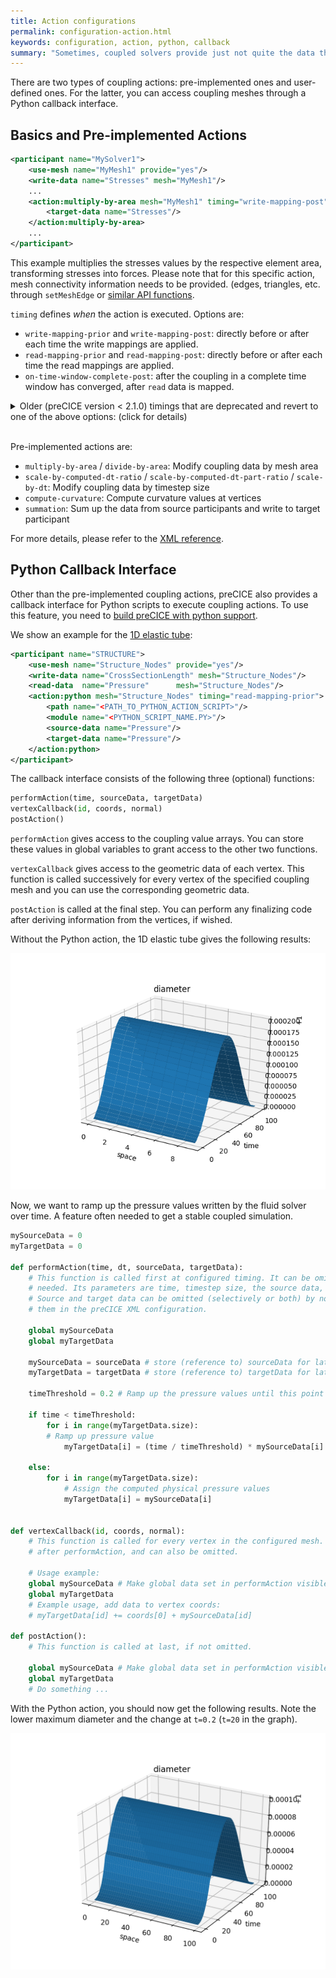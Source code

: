 ```yaml
---
title: Action configurations
permalink: configuration-action.html
keywords: configuration, action, python, callback
summary: "Sometimes, coupled solvers provide just not quite the data that you need to couple. For instance, a fluid solver provides stresses at the coupling boundary, whereas a solid solver requires forces. In this case, you can use so-called coupling actions to modify coupling data at runtime. These coupling actions are essentially a set of functionalities that have access to coupling meshes and the corresponding data values. On this page, we explain how you can use them."
---
```


There are two types of coupling actions: pre-implemented ones and user-defined ones. For the latter, you can access coupling meshes through a Python callback interface.


## Basics and Pre-implemented Actions

```xml
<participant name="MySolver1"> 
    <use-mesh name="MyMesh1" provide="yes"/> 
    <write-data name="Stresses" mesh="MyMesh1"/> 
    ...
    <action:multiply-by-area mesh="MyMesh1" timing="write-mapping-post">
        <target-data name="Stresses"/>
    </action:multiply-by-area>
    ...
</participant>
```

This example multiplies the stresses values by the respective element area, transforming stresses into forces. Please note that for this specific action, mesh connectivity information needs to be provided. (edges, triangles, etc. through `setMeshEdge` or [similar API functions](couple-your-code-defining-mesh-connectivity.html).

`timing` defines _when_ the action is executed. Options are:
- `write-mapping-prior` and `write-mapping-post`: directly before or after each time the write mappings are applied.
- `read-mapping-prior` and `read-mapping-post`: directly before or after each time the read mappings are applied.
- `on-time-window-complete-post`: after the coupling in a complete time window has converged, after `read` data is mapped.

<details markdown="1"><summary>Older (preCICE version < 2.1.0) timings that are deprecated and revert to one of the above options: (click for details)</summary>
* `regular-prior`: In every `advance` call (also for subcycling) and in `initializeData`, after `write` data is mapped, but _before_ data might be sent. (*v2.1 or later: reverts to `write-mapping-prior`*)
* `regular-post`: In every `advance` call (also for subcycling), in `initializeData` and in `initialize`, before `read` data is mapped, but _after_ data might be received and after acceleration. (*v2.1 or later: reverts to `read-mapping-prior`*)
* `on-exchange-prior`: Only in those `advance` calls which lead to data exchange (and in `initializeData`), after `write` data is mapped, but _before_ data might be sent. (*v2.1 or later: reverts to `write-mapping-post`*)
* `on-exchange-post`: Only in those `advance` calls which lead to data exchange (and in `initializeData` and `ìnitialize`), before `read` data is mapped, but _after_ data might be received. (*v2.1 or later: reverts to `read-mapping-prior`*)
</details><br />

Pre-implemented actions are:
* `multiply-by-area` / `divide-by-area`: Modify coupling data by mesh area
* `scale-by-computed-dt-ratio` / `scale-by-computed-dt-part-ratio` / `scale-by-dt`: Modify coupling data by timestep size
* `compute-curvature`: Compute curvature values at vertices
* `summation`: Sum up the data from source participants and write to target participant

For more details, please refer to the [XML reference](configuration-xml-reference.html).

## Python Callback Interface

Other than the pre-implemented coupling actions, preCICE also provides a callback interface for Python scripts to execute coupling actions. To use this feature, you need to [build preCICE with python support](http://localhost:4000/installation-source-configuration.html#options). 

We show an example for the [1D elastic tube](TODO): 

```xml
<participant name="STRUCTURE">
    <use-mesh name="Structure_Nodes" provide="yes"/>
    <write-data name="CrossSectionLength" mesh="Structure_Nodes"/>
    <read-data  name="Pressure"      mesh="Structure_Nodes"/>
    <action:python mesh="Structure_Nodes" timing="read-mapping-prior">
        <path name="<PATH_TO_PYTHON_ACTION_SCRIPT>"/>
        <module name="<PYTHON_SCRIPT_NAME.PY>"/>
        <source-data name="Pressure"/>
        <target-data name="Pressure"/>
    </action:python>
</participant>
```

The callback interface consists of the following three (optional) functions:
```python
performAction(time, sourceData, targetData) 
vertexCallback(id, coords, normal) 
postAction()
```

`performAction` gives access to the coupling value arrays. You can store these values in global variables to grant access to the other two functions.

`vertexCallback` gives access to the geometric data of each vertex. This function is called successively for every vertex of the specified coupling mesh and you can use the corresponding geometric data. 

`postAction` is called at the final step. You can perform any finalizing code after deriving information from the vertices, if wished.

Without the Python action, the 1D elastic tube gives the following results:

![diameter of 1D elastic tube as function of time and space without python action](images/docs/configuration-elastic-tube-diameter.png)

Now, we want to ramp up the pressure values written by the fluid solver over time. A feature often needed to get a stable coupled simulation.

```python
mySourceData = 0
myTargetData = 0

def performAction(time, dt, sourceData, targetData):
    # This function is called first at configured timing. It can be omitted, if not
    # needed. Its parameters are time, timestep size, the source data, followed by the target data.
    # Source and target data can be omitted (selectively or both) by not mentioning
    # them in the preCICE XML configuration.

    global mySourceData
    global myTargetData

    mySourceData = sourceData # store (reference to) sourceData for later use
    myTargetData = targetData # store (reference to) targetData for later use

    timeThreshold = 0.2 # Ramp up the pressure values until this point in time

    if time < timeThreshold:
        for i in range(myTargetData.size):
	    # Ramp up pressure value
            myTargetData[i] = (time / timeThreshold) * mySourceData[i]

    else:
        for i in range(myTargetData.size):
            # Assign the computed physical pressure values
            myTargetData[i] = mySourceData[i]


def vertexCallback(id, coords, normal):
    # This function is called for every vertex in the configured mesh. It is called
    # after performAction, and can also be omitted.

    # Usage example:
    global mySourceData # Make global data set in performAction visible
    global myTargetData
    # Example usage, add data to vertex coords:
    # myTargetData[id] += coords[0] + mySourceData[id] 

def postAction():
    # This function is called at last, if not omitted.

    global mySourceData # Make global data set in performAction visible
    global myTargetData
    # Do something ...
```

With the Python action, you should now get the following results. Note the lower maximum diameter and the change at `t=0.2` (`t=20` in the graph).

![diameter of 1D elastic tube as function of time and space with python action](images/docs/configuration-diameter-python-action.png)
